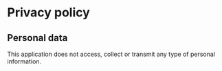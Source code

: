 # Privacy policy

## Personal data

This application does not access, collect or transmit any type of personal information.
